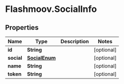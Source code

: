 # Flashmoov.SocialInfo

## Properties
Name | Type | Description | Notes
------------ | ------------- | ------------- | -------------
**id** | **String** |  | [optional] 
**social** | [**SocialEnum**](SocialEnum.md) |  | [optional] 
**name** | **String** |  | [optional] 
**token** | **String** |  | [optional] 


